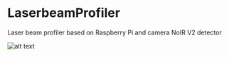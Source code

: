 # LaserbeamProfiler
Laser beam profiler based on Raspberry Pi and camera NoIR V2 detector

![alt text](http://www.laserpointerpro.com/images/E/32001188/32001188.jpg)
